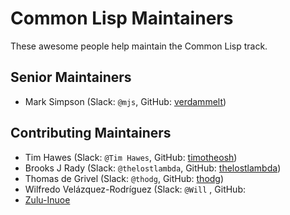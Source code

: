 # Common Lisp Maintainers

These awesome people help maintain the Common Lisp track.

## Senior Maintainers

- Mark Simpson (Slack: `@mjs`, GitHub: [verdammelt](https://github.com/verdammelt))

## Contributing Maintainers

- Tim Hawes (Slack: `@Tim Hawes`, GitHub: [timotheosh](https://github.com/timotheosh))
- Brooks J Rady (Slack: `@thelostlambda`, GitHub: [thelostlambda](https://github.com/TheLostLambda))
- Thomas de Grivel (Slack: `@thodg`, GitHub: [thodg](https://github.com/thodg))
- Wilfredo Velázquez-Rodríguez (Slack: `@Will` , GitHub:
- [Zulu-Inuoe](https://github.com/Zulu-Inuoe)
